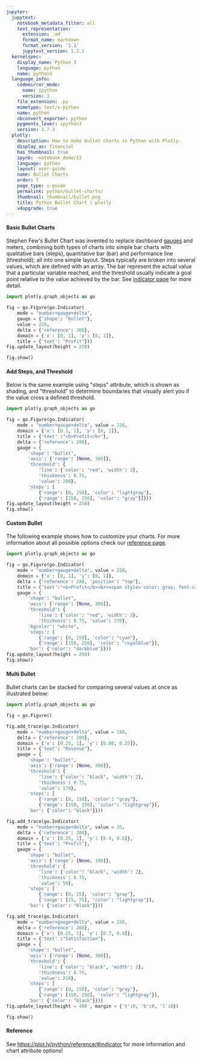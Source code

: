 ```yaml
---
jupyter:
  jupytext:
    notebook_metadata_filter: all
    text_representation:
      extension: .md
      format_name: markdown
      format_version: '1.1'
      jupytext_version: 1.2.1
  kernelspec:
    display_name: Python 3
    language: python
    name: python3
  language_info:
    codemirror_mode:
      name: ipython
      version: 3
    file_extension: .py
    mimetype: text/x-python
    name: python
    nbconvert_exporter: python
    pygments_lexer: ipython3
    version: 3.7.3
  plotly:
    description: How to make bullet charts in Python with Plotly.
    display_as: financial
    has_thumbnail: true
    ipynb: ~notebook_demo/11
    language: python
    layout: user-guide
    name: Bullet Charts
    order: 7
    page_type: u-guide
    permalink: python/bullet-charts/
    thumbnail: thumbnail/bullet.png
    title: Python Bullet Chart | plotly
    v4upgrade: true
---
```


#### Basic Bullet Charts
Stephen Few's Bullet Chart was invented to replace dashboard [gauges](https://plot.ly/javascript/gauge-charts/) and meters, combining both types of charts into simple bar charts with qualitative bars (steps), quantitative bar (bar) and performance line (threshold); all into one simple layout.
  Steps typically are broken into several values, which are defined with an array. The bar represent the actual value that a particular variable reached, and the threshold usually indicate a goal point relative to the value achieved by the bar. See [indicator page](https://plot.ly/javascript/gauge-charts/) for more detail.

```python
import plotly.graph_objects as go

fig = go.Figure(go.Indicator(
    mode = "number+gauge+delta", 
    gauge = {'shape': "bullet"}, 
    value = 220,
    delta = {'reference': 300}, 
    domain = {'x': [0, 1], 'y': [0, 1]},
    title = {'text': "Profit"}))
fig.update_layout(height = 250)

fig.show()
```

#### Add Steps, and Threshold
Below is the same example using "steps" attribute, which is shown as shading, and "threshold" to determine boundaries that visually alert you if the value cross a defined threshold.

```python
import plotly.graph_objects as go

fig = go.Figure(go.Indicator(
    mode = "number+gauge+delta", value = 220,
    domain = {'x': [0.1, 1], 'y': [0, 1]}, 
    title = {'text' :"<b>Profit</b>"},
    delta = {'reference': 200}, 
    gauge = {
        'shape': "bullet", 
        'axis': {'range': [None, 300]}, 
        'threshold': {
            'line': {'color': "red", 'width': 2}, 
            'thickness': 0.75, 
            'value': 280},
        'steps': [
            {'range': [0, 150], 'color': "lightgray"}, 
            {'range': [150, 250], 'color': "gray"}]}))
fig.update_layout(height = 250)
fig.show()
```

#### Custom Bullet
The following example shows how to customize your charts. For more information about all possible options check our [reference page](https://plot.ly/javascript/reference/#indicator).

```python
import plotly.graph_objects as go

fig = go.Figure(go.Indicator(
    mode = "number+gauge+delta", value = 220, 
    domain = {'x': [0, 1], 'y': [0, 1]}, 
    delta = {'reference': 280, 'position': "top"}, 
    title = {'text':"<b>Profit</b><br><span style='color: gray; font-size:0.8em'>U.S. $</span>", 'font': {"size": 14}}, 
    gauge = {
        'shape': "bullet", 
        'axis': {'range': [None, 300]}, 
        'threshold': {
            'line': {'color': "red", 'width': 2}, 
            'thickness': 0.75, 'value': 270},
        'bgcolor': "white", 
        'steps': [
            {'range': [0, 150], 'color': "cyan"},
            {'range': [150, 250], 'color': "royalblue"}],
        'bar': {'color': "darkblue"}}))
fig.update_layout(height = 250)
fig.show()
```

#### Multi Bullet
Bullet charts can be stacked for comparing several values at once as illustrated below:

```python
import plotly.graph_objects as go

fig = go.Figure()

fig.add_trace(go.Indicator(
    mode = "number+gauge+delta", value = 180, 
    delta = {'reference': 200}, 
    domain = {'x': [0.25, 1], 'y': [0.08, 0.25]}, 
    title = {'text': "Revenue"}, 
    gauge = {
        'shape': "bullet", 
        'axis': {'range': [None, 300]}, 
        'threshold': {
            'line': {'color': "black", 'width': 2}, 
            'thickness': 0.75, 
            'value': 170}, 
        'steps': [
            {'range': [0, 150], 'color': "gray"}, 
            {'range': [150, 250], 'color': "lightgray"}], 
        'bar': {'color': "black"}}))

fig.add_trace(go.Indicator(
    mode = "number+gauge+delta", value = 35,
    delta = {'reference': 200}, 
    domain = {'x': [0.25, 1], 'y': [0.4, 0.6]},
    title = {'text': "Profit"}, 
    gauge = {
        'shape': "bullet", 
        'axis': {'range': [None, 100]},
        'threshold': {
            'line': {'color': "black", 'width': 2}, 
            'thickness': 0.75, 
            'value': 50},
        'steps': [
            {'range': [0, 25], 'color': "gray"}, 
            {'range': [25, 75], 'color': "lightgray"}],
        'bar': {'color': "black"}}))

fig.add_trace(go.Indicator(
    mode = "number+gauge+delta", value = 220,
    delta = {'reference': 200}, 
    domain = {'x': [0.25, 1], 'y': [0.7, 0.9]},
    title = {'text' :"Satisfaction"}, 
    gauge = {
        'shape': "bullet", 
        'axis': {'range': [None, 300]},
        'threshold': {
            'line': {'color': "black", 'width': 2}, 
            'thickness': 0.75, 
            'value': 210},
        'steps': [
            {'range': [0, 150], 'color': "gray"},
            {'range': [150, 250], 'color': "lightgray"}],
        'bar': {'color': "black"}}))
fig.update_layout(height = 400 , margin = {'t':0, 'b':0, 'l':0})

fig.show()
```

#### Reference
See https://plot.ly/python/reference/#indicator for more information and chart attribute options!

```python

```

